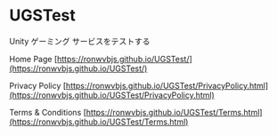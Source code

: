 # UGSTest
Unity ゲーミング サービスをテストする

Home Page
[https://ronwvbjs.github.io/UGSTest/](https://ronwvbjs.github.io/UGSTest/)

Privacy Policy
[https://ronwvbjs.github.io/UGSTest/PrivacyPolicy.html](https://ronwvbjs.github.io/UGSTest/PrivacyPolicy.html)

Terms & Conditions
[https://ronwvbjs.github.io/UGSTest/Terms.html](https://ronwvbjs.github.io/UGSTest/Terms.html)
